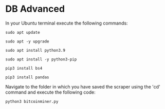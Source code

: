 # DB Advanced

In your Ubuntu terminal execute the following commands:

`sudo apt update`

`sudo apt -y upgrade`

`sudo apt install python3.9`

`sudo apt install -y python3-pip`

`pip3 install bs4`

`pip3 install pandas`

Navigate to the folder in which you have saved the scraper using the 'cd' command and execute the following code:

`python3 bitcoinminer.py`

